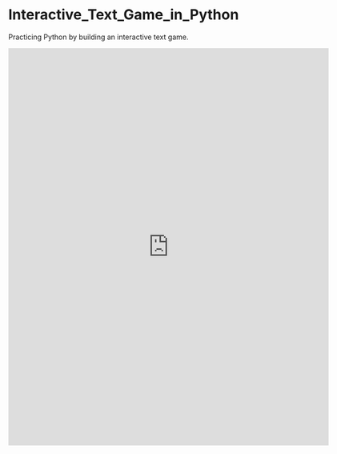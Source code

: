# Interactive_Text_Game_in_Python
Practicing Python by building an interactive text game.

<iframe src='https://gfycat.com/ifr/PowerfulNegativeDrongo' frameborder='0' scrolling='no' allowfullscreen width='640' height='794'></iframe>
